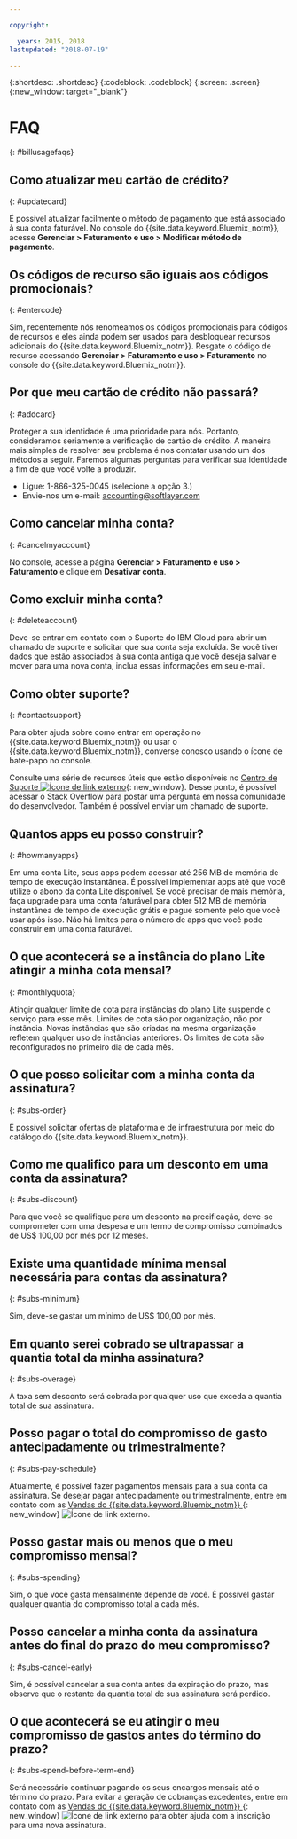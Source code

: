 ```yaml
---

copyright:

  years: 2015, 2018
lastupdated: "2018-07-19"

---
```


{:shortdesc: .shortdesc}
{:codeblock: .codeblock}
{:screen: .screen}
{:new_window: target="_blank"}

# FAQ
{: #billusagefaqs} 




## Como atualizar meu cartão de crédito?
{: #updatecard}

É possível atualizar facilmente o método de pagamento que está associado à sua conta faturável. No console do
{{site.data.keyword.Bluemix_notm}}, acesse **Gerenciar > Faturamento e uso > Modificar método de
pagamento**. 

## Os códigos de recurso são iguais aos códigos promocionais? 
{: #entercode}

Sim, recentemente nós renomeamos os códigos promocionais para códigos de recursos e eles ainda podem
ser usados para desbloquear recursos adicionais do {{site.data.keyword.Bluemix_notm}}. Resgate o código de recurso acessando **Gerenciar > Faturamento e uso > Faturamento** no console do {{site.data.keyword.Bluemix_notm}}. 

## Por que meu cartão de crédito não passará?
{: #addcard}

Proteger a sua identidade é uma prioridade para nós. Portanto, consideramos seriamente a verificação de cartão de
crédito. A maneira mais simples de resolver seu problema é nos contatar usando um dos métodos a seguir. Faremos algumas perguntas para verificar sua identidade a fim de que você volte a produzir. 

   * Ligue: 1-866-325-0045 (selecione a opção 3.)
   * Envie-nos um e-mail: accounting@softlayer.com

## Como cancelar minha conta?
{: #cancelmyaccount}

No console, acesse a página **Gerenciar > Faturamento e uso > Faturamento** e clique em
**Desativar conta**.

## Como excluir minha conta?
{: #deleteaccount}

Deve-se entrar em contato com o Suporte do IBM Cloud para abrir um chamado de suporte e solicitar que sua conta seja excluída. Se você tiver dados que estão associados à sua conta antiga que você deseja salvar e mover para uma nova conta, inclua essas informações em seu e-mail.

## Como obter suporte?
{: #contactsupport}

Para obter ajuda sobre como entrar em operação no {{site.data.keyword.Bluemix_notm}}
ou usar o {{site.data.keyword.Bluemix_notm}}, converse conosco usando o ícone de
bate-papo no console. 

Consulte uma série de recursos úteis que estão disponíveis no
[Centro de Suporte
![Ícone de link externo](../icons/launch-glyph.svg)](https://console.bluemix.net/unifiedsupport/supportcenter){: new_window}. Desse ponto, é possível acessar o Stack Overflow para postar uma pergunta em nossa comunidade do desenvolvedor. Também é possível enviar um chamado de suporte.



## Quantos apps eu posso construir?
{: #howmanyapps}

Em uma conta Lite, seus apps podem acessar até 256 MB de memória de tempo de execução instantânea. É
possível implementar apps até que você utilize o abono da conta Lite disponível. Se você precisar de mais
memória, faça upgrade para uma conta faturável para obter 512 MB de memória instantânea de tempo de
execução grátis e pague somente pelo que você usar após isso. Não há limites para o número de apps que você pode construir em uma conta faturável.

## O que acontecerá se a instância do plano Lite atingir a minha cota mensal?
{: #monthlyquota}

Atingir qualquer limite de cota para instâncias do plano Lite suspende o serviço para esse mês. Limites de cota são por organização, não por instância. Novas instâncias que são criadas na mesma organização refletem qualquer uso de instâncias anteriores. Os
limites de cota são reconfigurados no primeiro dia de cada mês.



## O que posso solicitar com a minha conta da assinatura? 
{: #subs-order}

É possível solicitar ofertas de plataforma e de infraestrutura por meio do catálogo do {{site.data.keyword.Bluemix_notm}}.

## Como me qualifico para um desconto em uma conta da assinatura? 
{: #subs-discount}

Para que você se qualifique para um desconto na precificação, deve-se comprometer com uma despesa e um termo de compromisso combinados de US$ 100,00 por mês por 12 meses. 

## Existe uma quantidade mínima mensal necessária para contas da assinatura? 
{: #subs-minimum}

Sim, deve-se gastar um mínimo de US$ 100,00 por mês.

## Em quanto serei cobrado se ultrapassar a quantia total da minha assinatura?
{: #subs-overage}

A taxa sem desconto será cobrada por qualquer uso que exceda a quantia total de sua assinatura.

## Posso pagar o total do compromisso de gasto antecipadamente ou trimestralmente?
{: #subs-pay-schedule}

Atualmente, é possível fazer pagamentos mensais para a sua conta da assinatura. Se desejar pagar antecipadamente ou
trimestralmente, entre em contato com as [Vendas do {{site.data.keyword.Bluemix_notm}}
](https://www.ibm.com/cloud-computing/bluemix/contact-us){: new_window} ![Ícone de link externo](../icons/launch-glyph.svg).

## Posso gastar mais ou menos que o meu compromisso mensal?  
{: #subs-spending}

Sim, o que você gasta mensalmente depende de você. É possível gastar qualquer quantia do compromisso total a cada mês. 

## Posso cancelar a minha conta da assinatura antes do final do prazo do meu compromisso?  
{: #subs-cancel-early}

Sim, é possível cancelar a sua conta antes da expiração do prazo, mas observe que o restante da quantia
total de sua assinatura será perdido. 

## O que acontecerá se eu atingir o meu compromisso de gastos antes do término do prazo?  
{: #subs-spend-before-term-end}

Será necessário continuar pagando os seus encargos mensais até o término do prazo. Para evitar a geração de cobranças
excedentes, entre em contato com as [Vendas do {{site.data.keyword.Bluemix_notm}}
](https://www.ibm.com/cloud-computing/bluemix/contact-us){: new_window} ![Ícone de link externo](../icons/launch-glyph.svg) para obter
ajuda com a inscrição para uma nova assinatura. 















